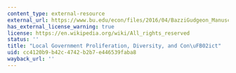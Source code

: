 ```yaml
---
content_type: external-resource
external_url: https://www.bu.edu/econ/files/2016/04/BazziGudgeon_Manuscript.pdf
has_external_license_warning: true
license: https://en.wikipedia.org/wiki/All_rights_reserved
status: ''
title: "Local Government Proliferation, Diversity, and Con\uFB02ict"
uid: cc4120b9-b42c-4742-b2b7-e446539faba8
wayback_url: ''
---
```

